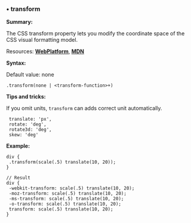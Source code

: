 ### <a name="transform"></a> &#8226; transform
**Summary:**

The CSS transform property lets you modify the coordinate space of the CSS visual formatting model. 

Resources: **[WebPlatform](http://docs.webplatform.org/wiki/css/properties/transform)**, **[MDN](https://developer.mozilla.org/en-US/docs/Web/CSS/transform)**

**Syntax:**
  
  Default value: none

    .transform(none | <transform-function>+) 

**Tips and tricks:**

  If you omit units, `transform` can adds correct unit automatically.

     translate: 'px',
     rotate: 'deg',
     rotate3d: 'deg',
     skew: 'deg'
  
**Example:**

    div {
     .transform(scale(.5) translate(10, 20));
    }
    
    // Result
    div {
     -webkit-transform: scale(.5) translate(10, 20);
     -moz-transform: scale(.5) translate(10, 20);
     -ms-transform: scale(.5) translate(10, 20);
     -o-transform: scale(.5) translate(10, 20);
     transform: scale(.5) translate(10, 20);
    }


